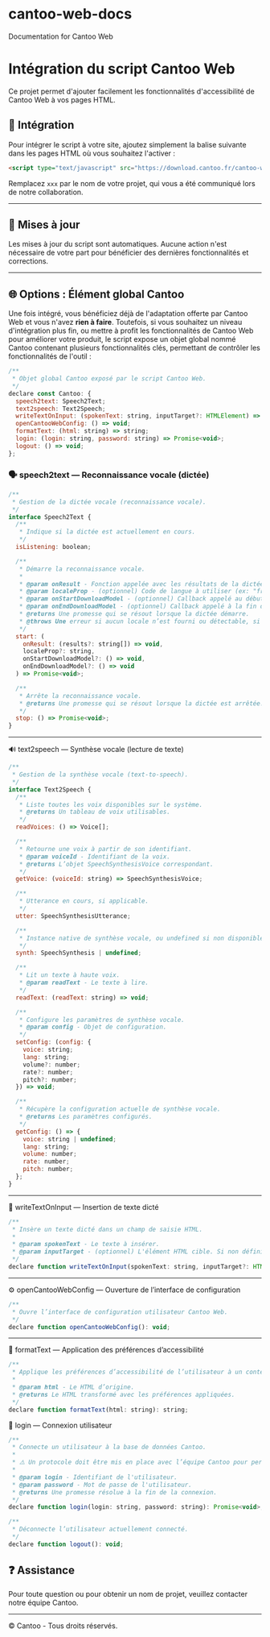 # cantoo-web-docs
Documentation for Cantoo Web

# Intégration du script Cantoo Web

Ce projet permet d'ajouter facilement les fonctionnalités d'accessibilité de Cantoo Web à vos pages HTML.

## 🔧 Intégration

Pour intégrer le script à votre site, ajoutez simplement la balise suivante dans les pages HTML où vous souhaitez l'activer :

```html
<script type="text/javascript" src="https://download.cantoo.fr/cantoo-web-xxx.js"></script>
```

Remplacez `xxx` par le nom de votre projet, qui vous a été communiqué lors de notre collaboration.

---

## 🔄 Mises à jour

Les mises à jour du script sont automatiques. Aucune action n'est nécessaire de votre part pour bénéficier des dernières fonctionnalités et corrections.

---

## 🌐 Options : Élément global Cantoo

Une fois intégré, vous bénéficiez déjà de l'adaptation offerte par Cantoo Web et vous n'avez **rien à faire**. Toutefois, si vous souhaitez un niveau d'intégration plus fin, ou mettre à profit les fonctionnalités de Cantoo Web pour améliorer votre produit, le script expose un objet global nommé Cantoo contenant plusieurs fonctionnalités clés, permettant de contrôler les fonctionnalités de l'outil :

```js
/**
 * Objet global Cantoo exposé par le script Cantoo Web.
 */
declare const Cantoo: {
  speech2text: Speech2Text;
  text2speech: Text2Speech;
  writeTextOnInput: (spokenText: string, inputTarget?: HTMLElement) => void;
  openCantooWebConfig: () => void;
  formatText: (html: string) => string;
  login: (login: string, password: string) => Promise<void>;
  logout: () => void;
};
```

### 🗣️ speech2text — Reconnaissance vocale (dictée)

```js
/**
 * Gestion de la dictée vocale (reconnaissance vocale).
 */
interface Speech2Text {
  /**
   * Indique si la dictée est actuellement en cours.
   */
  isListening: boolean;

  /**
   * Démarre la reconnaissance vocale.
   *
   * @param onResult - Fonction appelée avec les résultats de la dictée.
   * @param localeProp - (optionnel) Code de langue à utiliser (ex: "fr-FR"). Si non fourni, la langue est déduite automatiquement.
   * @param onStartDownloadModel - (optionnel) Callback appelé au début du téléchargement d’un modèle vocal si nécessaire.
   * @param onEndDownloadModel - (optionnel) Callback appelé à la fin du téléchargement d’un modèle vocal.
   * @returns Une promesse qui se résout lorsque la dictée démarre.
   * @throws Une erreur si aucun locale n’est fourni ou détectable, si la Speech API n’est pas disponible ou si les permissions sont refusées.
   */
  start: (
    onResult: (results?: string[]) => void,
    localeProp?: string,
    onStartDownloadModel?: () => void,
    onEndDownloadModel?: () => void
  ) => Promise<void>;

  /**
   * Arrête la reconnaissance vocale.
   * @returns Une promesse qui se résout lorsque la dictée est arrêtée.
   */
  stop: () => Promise<void>;
}
```

---

🔊 text2speech — Synthèse vocale (lecture de texte)

```js
/**
 * Gestion de la synthèse vocale (text-to-speech).
 */
interface Text2Speech {
  /**
   * Liste toutes les voix disponibles sur le système.
   * @returns Un tableau de voix utilisables.
   */
  readVoices: () => Voice[];

  /**
   * Retourne une voix à partir de son identifiant.
   * @param voiceId - Identifiant de la voix.
   * @returns L’objet SpeechSynthesisVoice correspondant.
   */
  getVoice: (voiceId: string) => SpeechSynthesisVoice;

  /**
   * Utterance en cours, si applicable.
   */
  utter: SpeechSynthesisUtterance;

  /**
   * Instance native de synthèse vocale, ou undefined si non disponible.
   */
  synth: SpeechSynthesis | undefined;

  /**
   * Lit un texte à haute voix.
   * @param readText - Le texte à lire.
   */
  readText: (readText: string) => void;

  /**
   * Configure les paramètres de synthèse vocale.
   * @param config - Objet de configuration.
   */
  setConfig: (config: {
    voice: string;
    lang: string;
    volume?: number;
    rate?: number;
    pitch?: number;
  }) => void;

  /**
   * Récupère la configuration actuelle de synthèse vocale.
   * @returns Les paramètres configurés.
   */
  getConfig: () => {
    voice: string | undefined;
    lang: string;
    volume: number;
    rate: number;
    pitch: number;
  };
}
```

---

🧠 writeTextOnInput — Insertion de texte dicté

```js
/**
 * Insère un texte dicté dans un champ de saisie HTML.
 * 
 * @param spokenText - Le texte à insérer.
 * @param inputTarget - (optionnel) L'élément HTML cible. Si non défini, le focus actuel est utilisé.
 */
declare function writeTextOnInput(spokenText: string, inputTarget?: HTMLElement): void;
```

---

⚙️ openCantooWebConfig — Ouverture de l’interface de configuration

```js
/**
 * Ouvre l’interface de configuration utilisateur Cantoo Web.
 */
declare function openCantooWebConfig(): void;
```

---

🎨 formatText — Application des préférences d’accessibilité

```js
/**
 * Applique les préférences d’accessibilité de l’utilisateur à un contenu HTML.
 *
 * @param html - Le HTML d’origine.
 * @returns Le HTML transformé avec les préférences appliquées.
 */
declare function formatText(html: string): string;
```

🔐 login — Connexion utilisateur

```js
/**
 * Connecte un utilisateur à la base de données Cantoo.
 *
 * ⚠️ Un protocole doit être mis en place avec l’équipe Cantoo pour permettre l’enregistrement.
 *
 * @param login - Identifiant de l'utilisateur.
 * @param password - Mot de passe de l'utilisateur.
 * @returns Une promesse résolue à la fin de la connexion.
 */
declare function login(login: string, password: string): Promise<void>;

/**
 * Déconnecte l’utilisateur actuellement connecté.
 */
declare function logout(): void;
```

## ❓ Assistance

Pour toute question ou pour obtenir un nom de projet, veuillez contacter notre équipe Cantoo.

---

© Cantoo - Tous droits réservés.
